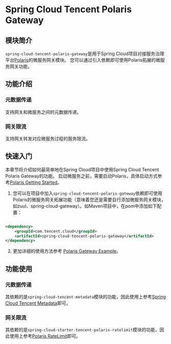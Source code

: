 # Spring Cloud Tencent Polaris Gateway

## 模块简介

```spring-cloud-tencent-polaris-gateway```是用于Spring Cloud项目对接服务治理平台[Polaris](https://github.com/PolarisMesh/polaris)的微服务网关模块。
您可以通过引入依赖即可使用Polaris拓展的微服务网关功能。

## 功能介绍

### 元数据传递

支持网关和微服务之间的元数据传递。

### 网关限流

支持网关转发对应微服务过程的服务限流。

## 快速入门

本章节将介绍如何最简单地在Spring Cloud项目中使用Spring Cloud Tencent Polaris Gateway的功能。
启动微服务之前，需要启动Polaris，具体启动方式参考[Polaris Getting Started](https://github.com/PolarisMesh/polaris#getting-started)。

1. 您可以在项目中加入```spring-cloud-tencent-polaris-gateway```依赖即可使用Polaris的微服务网关拓展功能（意味着您还是需要自行添加微服务网关模块，如zuul、spring-cloud-gateway）。如Maven项目中，在pom中添加如下配置：

```XML

<dependency>
    <groupId>com.tencent.cloud</groupId>
    <artifactId>spring-cloud-tencent-polaris-gateway</artifactId>
</dependency>
```

2. 更加详细的使用方法参考 [Polaris Gateway Example](../../../../spring-cloud-tencent-examples/polaris-gateway-example/README-zh.md)。

## 功能使用

### 元数据传递

其依赖的是```spring-cloud-tencent-metadata```模块的功能，因此使用上参考[Spring Cloud Tencent Metadata](spring-cloud-tencent-metadata.md)即可。

### 网关限流

其依赖的是```spring-cloud-starter-tencent-polaris-ratelimit```模块的功能，因此使用上参考[Polaris RateLimit](spring-cloud-tencent-polaris-ratelimit.md)即可。

